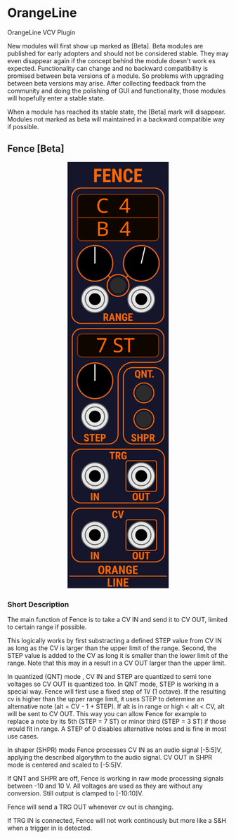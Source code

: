 # OrangeLine
OrangeLine VCV Plugin

New modules will first show up marked as [Beta].
Beta modules are published for early adopters and should not be considered stable.
They may even disappear again if the concept behind the module doesn't work es expected.
Functionality can change and no backward compatibility is promised between beta versions of a module.
So problems with upgrading between beta versions may arise.
After collecting feedback from the community and doing the polishing of GUI and functionality, those modules will hopefully enter a stable state.

When a module has reached its stable state, the [Beta] mark will disappear.
Modules not marked as beta will maintained in a backward compatible way if possible.

## Fence [Beta]

<p align="center"><img src="res/FenceWork.svg"></p>

### Short Description

The main function of Fence is to take a CV IN and send it to CV OUT, limited to certain range if possible.

This logically works by first substracting a defined STEP value from CV IN as long as the CV is larger than the upper limit of the range. Second, the STEP value is added to the CV as long it is smaller than the lower limit of the range.
Note that this may in a result in a CV OUT larger than the upper limit.

In quantized (QNT) mode , CV IN and STEP are quantized to semi tone voltages so CV OUT is quantized too. In QNT mode, STEP is working in a special way. Fence will first use a fixed step of 1V (1 octave). If the resulting cv is higher than the upper range limit, it uses STEP to determine an alternative note (alt = CV - 1 + STEP). If alt is in range or high < alt < CV, alt will be sent to CV OUT. This way you can allow Fence for example to replace a note by its 5th (STEP = 7 ST) or minor third (STEP = 3 ST) if those would fit in range. A STEP of 0 disables alternative notes and is fine in most use cases.

In shaper (SHPR) mode Fence processes CV IN as an audio signal [-5:5]V, applying the described algorythm to the audio signal. CV OUT in SHPR mode is centered and scaled to [-5:5]V.

If QNT and SHPR are off, Fence is working in raw mode processing signals between -10 and 10 V. All voltages are used as they are without any conversion. Still output is clamped to [-10:10]V.

Fence will send a TRG OUT whenever cv out is changing.

If TRG IN is connected, Fence will not work continously but more like a S&H when a trigger in is detected.
